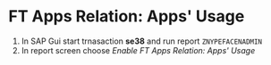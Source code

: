 # FT Apps Relation: Apps' Usage

1. In SAP Gui start trnasaction **se38** and run report `ZNYPEFACENADMIN`
2. In report screen choose *Enable FT Apps Relation: Apps' Usage*
